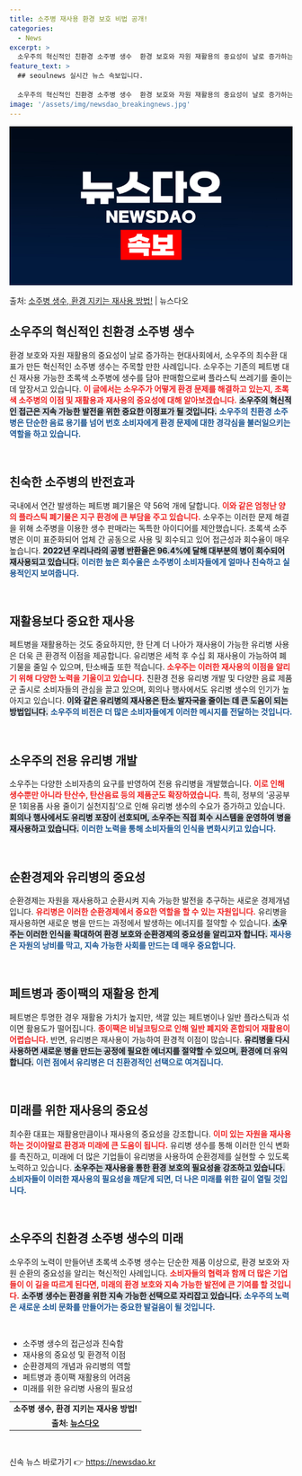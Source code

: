 ```yaml
---
title: 소주병 재사용 환경 보호 비법 공개!
categories:
  - News
excerpt: >
  소우주의 혁신적인 친환경 소주병 생수  환경 보호와 자원 재활용의 중요성이 날로 증가하는 현대사회에서, 소우…
feature_text: >
  ## seoulnews 실시간 뉴스 속보입니다.

  소우주의 혁신적인 친환경 소주병 생수  환경 보호와 자원 재활용의 중요성이 날로 증가하는 현대사회에서, 소우…
image: '/assets/img/newsdao_breakingnews.jpg'
---
```


![뉴스다오 속보](/assets/img/newsdao_breakingnews.jpg)

<p>출처: <a href="https://newsdao.kr/4859" rel="dofollow">소주병 생수, 환경 지키는 재사용 방법!</a> | 뉴스다오</p>

<h2 data-ke-size="size26">소우주의 혁신적인 친환경 소주병 생수</h2>

<p data-ke-size="size16">환경 보호와 자원 재활용의 중요성이 날로 증가하는 현대사회에서, 소우주의 최수환 대표가 만든 혁신적인 소주병 생수는 주목할 만한 사례입니다. 소우주는 기존의 페트병 대신 재사용 가능한 초록색 소주병에 생수를 담아 판매함으로써 플라스틱 쓰레기를 줄이는 데 앞장서고 있습니다. <b><span style="color: #ee2323;">이 글에서는 소우주가 어떻게 환경 문제를 해결하고 있는지, 초록색 소주병의 이점 및 재활용과 재사용의 중요성에 대해 알아보겠습니다.</span></b> <b><span style="background-color: #21538527;">소우주의 혁신적인 접근은 지속 가능한 발전을 위한 중요한 이정표가 될 것입니다.</span></b> <b><span style="color: #1a5490;">소우주의 친환경 소주병은 단순한 음료 용기를 넘어 번호 소비자에게 환경 문제에 대한 경각심을 불러일으키는 역할을 하고 있습니다.</span></b></p>

<p data-ke-size="size16">&nbsp;</p>

<h2 data-ke-size="size26">친숙한 소주병의 반전효과</h2>

<p data-ke-size="size16">국내에서 연간 발생하는 페트병 폐기물은 약 56억 개에 달합니다. <b><span style="color: #ee2323;">이와 같은 엄청난 양의 플라스틱 폐기물은 지구 환경에 큰 부담을 주고 있습니다.</span></b> 소우주는 이러한 문제 해결을 위해 소주병을 이용한 생수 판매라는 독특한 아이디어를 제안했습니다. 초록색 소주병은 이미 표준화되어 업체 간 공동으로 사용 및 회수되고 있어 접근성과 회수율이 매우 높습니다. <b><span style="background-color: #21538527;">2022년 우리나라의 공병 반환율은 96.4%에 달해 대부분의 병이 회수되어 재사용되고 있습니다.</span></b> <b><span style="color: #1a5490;">이러한 높은 회수율은 소주병이 소비자들에게 얼마나 친숙하고 실용적인지 보여줍니다.</span></b></p>

<p data-ke-size="size16">&nbsp;</p>

<h2 data-ke-size="size26">재활용보다 중요한 재사용</h2>

<p data-ke-size="size16">페트병을 재활용하는 것도 중요하지만, 한 단계 더 나아가 재사용이 가능한 유리병 사용은 더욱 큰 환경적 이점을 제공합니다. 유리병은 세척 후 수십 회 재사용이 가능하여 폐기물을 줄일 수 있으며, 탄소배출 또한 적습니다. <b><span style="color: #ee2323;">소우주는 이러한 재사용의 이점을 알리기 위해 다양한 노력을 기울이고 있습니다.</span></b> 친환경 전용 유리병 개발 및 다양한 음료 제품군 출시로 소비자들의 관심을 끌고 있으며, 회의나 행사에서도 유리병 생수의 인기가 높아지고 있습니다. <b><span style="background-color: #21538527;">이와 같은 유리병의 재사용은 탄소 발자국을 줄이는 데 큰 도움이 되는 방법입니다.</span></b> <b><span style="color: #1a5490;">소우주의 비전은 더 많은 소비자들에게 이러한 메시지를 전달하는 것입니다.</span></b></p>

<p data-ke-size="size16">&nbsp;</p>

<h2 data-ke-size="size26">소우주의 전용 유리병 개발</h2>

<p data-ke-size="size16">소우주는 다양한 소비자층의 요구를 반영하여 전용 유리병을 개발했습니다. <b><span style="color: #ee2323;">이로 인해 생수뿐만 아니라 탄산수, 탄산음료 등의 제품군도 확장하였습니다.</span></b> 특히, 정부의 ‘공공부문 1회용품 사용 줄이기 실천지침’으로 인해 유리병 생수의 수요가 증가하고 있습니다. <b><span style="background-color: #21538527;">회의나 행사에서도 유리병 포장이 선호되며, 소우주는 직접 회수 시스템을 운영하여 병을 재사용하고 있습니다.</span></b> <b><span style="color: #1a5490;">이러한 노력을 통해 소비자들의 인식을 변화시키고 있습니다.</span></b></p>

<p data-ke-size="size16">&nbsp;</p>

<h2 data-ke-size="size26">순환경제와 유리병의 중요성</h2>

<p data-ke-size="size16">순환경제는 자원을 재사용하고 순환시켜 지속 가능한 발전을 추구하는 새로운 경제개념입니다. <b><span style="color: #ee2323;">유리병은 이러한 순환경제에서 중요한 역할을 할 수 있는 자원입니다.</span></b> 유리병을 재사용하면 새로운 병을 만드는 과정에서 발생하는 에너지를 절약할 수 있습니다. <b><span style="background-color: #21538527;">소우주는 이러한 인식을 확대하여 환경 보호와 순환경제의 중요성을 알리고자 합니다.</span></b> <b><span style="color: #1a5490;">재사용은 자원의 낭비를 막고, 지속 가능한 사회를 만드는 데 매우 중요합니다.</span></b></p>

<p data-ke-size="size16">&nbsp;</p>

<h2 data-ke-size="size26">페트병과 종이팩의 재활용 한계</h2>

<p data-ke-size="size16">페트병은 투명한 경우 재활용 가치가 높지만, 색깔 있는 페트병이나 일반 플라스틱과 섞이면 활용도가 떨어집니다. <b><span style="color: #ee2323;">종이팩은 비닐코팅으로 인해 일반 폐지와 혼합되어 재활용이 어렵습니다.</span></b> 반면, 유리병은 재사용이 가능하여 환경적 이점이 많습니다. <b><span style="background-color: #21538527;">유리병을 다시 사용하면 새로운 병을 만드는 공정에 필요한 에너지를 절약할 수 있으며, 환경에 더 유익합니다.</span></b> <b><span style="color: #1a5490;">이런 점에서 유리병은 더 친환경적인 선택으로 여겨집니다.</span></b></p>

<p data-ke-size="size16">&nbsp;</p>

<h2 data-ke-size="size26">미래를 위한 재사용의 중요성</h2>

<p data-ke-size="size16">최수환 대표는 재활용만큼이나 재사용의 중요성을 강조합니다. <b><span style="color: #ee2323;">이미 있는 자원을 재사용하는 것이야말로 환경과 미래에 큰 도움이 됩니다.</span></b> 유리병 생수를 통해 이러한 인식 변화를 촉진하고, 미래에 더 많은 기업들이 유리병을 사용하여 순환경제를 실현할 수 있도록 노력하고 있습니다. <b><span style="background-color: #21538527;">소우주는 재사용을 통한 환경 보호의 필요성을 강조하고 있습니다.</span></b> <b><span style="color: #1a5490;">소비자들이 이러한 재사용의 필요성을 깨닫게 되면, 더 나은 미래를 위한 길이 열릴 것입니다.</span></b></p>

<p data-ke-size="size16">&nbsp;</p>

<h2 data-ke-size="size26">소우주의 친환경 소주병 생수의 미래</h2>

<p data-ke-size="size16">소우주의 노력이 만들어낸 초록색 소주병 생수는 단순한 제품 이상으로, 환경 보호와 자원 순환의 중요성을 알리는 혁신적인 사례입니다. <b><span style="color: #ee2323;">소비자들의 협력과 함께 더 많은 기업들이 이 길을 따르게 된다면, 미래의 환경 보호와 지속 가능한 발전에 큰 기여를 할 것입니다.</span></b> <b><span style="background-color: #21538527;">소주병 생수는 환경을 위한 지속 가능한 선택으로 자리잡고 있습니다.</span></b> <b><span style="color: #1a5490;">소우주의 노력은 새로운 소비 문화를 만들어가는 중요한 발걸음이 될 것입니다.</span></b></p>

<p data-ke-size="size16">&nbsp;</p>

<ul>
<li>소주병 생수의 접근성과 친숙함</li>
<li>재사용의 중요성 및 환경적 이점</li>
<li>순환경제의 개념과 유리병의 역할</li>
<li>페트병과 종이팩 재활용의 어려움</li>
<li>미래를 위한 유리병 사용의 필요성</li>
</ul>

<table style="width: 100%;">
<tr>
<td style="text-align: center; height: 17px;"><b>소주병 생수, 환경 지키는 재사용 방법!</b></td>
</tr>
<tr>
<td style="text-align: center; height: 17px;"><b>출처: <a href="https://newsdao.kr/4859">뉴스다오</a></b></td>
</tr>
</table>

<p data-ke-size="size16">&nbsp;</p> 

신속 뉴스 바로가기 👉 <a href="https://newsdao.kr" rel="dofollow">https://newsdao.kr</a>


